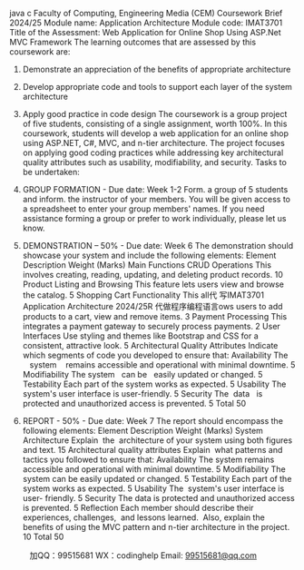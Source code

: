 java c
Faculty of Computing, Engineering  Media (CEM) 
Coursework Brief 2024/25 
Module name: Application Architecture
Module code: IMAT3701
Title of the Assessment: Web Application for Online Shop Using ASP.Net MVC Framework
The learning outcomes that are assessed by this coursework are: 
1. Demonstrate an appreciation of the benefits of appropriate architecture
2. Develop appropriate code and tools to support each layer of the system architecture
3. Apply good practice in code design
The coursework is a group project of five students, consisting of a single assignment, worth 100%. In this coursework, students will develop a web application for an online shop using ASP.NET, C#, MVC, and n-tier architecture. The project focuses on applying good coding practices while addressing key architectural quality attributes such as usability, modifiability, and security.
Tasks to be undertaken: 
1. GROUP FORMATION - Due date: Week 1-2 
Form. a group of 5 students and inform. the instructor of your members. You will be given access to a spreadsheet to enter your group members' names. If you need assistance forming a group or prefer to work individually, please let us know.
2. DEMONSTRATION – 50% - Due date: Week 6 
The demonstration should showcase your system and include the following elements:
Element Description Weight (Marks) Main Functions CRUD Operations This involves creating, reading, updating, and deleting product records. 10 Product Listing and Browsing This feature lets users view and browse the catalog. 5 Shopping Cart Functionality This all代 写IMAT3701 Application Architecture 2024/25R
代做程序编程语言ows users to add products to a cart, view and remove items. 3 Payment Processing This integrates a payment gateway to securely process payments. 2 User Interfaces Use styling and themes like Bootstrap and CSS for a consistent, attractive look. 5 Architectural Quality Attributes Indicate which segments of code you developed to ensure that: Availability The    system    remains accessible and operational with minimal downtime. 5 Modifiability The system   can be   easily updated or changed. 5 Testability Each part of the system works as expected. 5 Usability The system's user interface is user-friendly. 5 Security The  data   is protected and unauthorized access is prevented. 5 Total 50 

3. REPORT - 50% - Due date: Week 7 
The report should encompass the following elements:
Element Description Weight (Marks) System Architecture Explain  the  architecture of your system using both figures and text. 15 Architectural quality attributes Explain  what patterns and tactics you followed to ensure that: Availability The system remains accessible and operational with minimal downtime. 5 Modifiability The system can be easily updated or changed. 5 Testability Each part of the system works as expected. 5 Usability The  system's user interface is user- friendly. 5 Security The data is protected and unauthorized access is prevented. 5 Reflection Each member should describe their experiences, challenges,  and lessons learned.  Also, explain the benefits of using the MVC pattern and n-tier architecture in the project. 10 Total 50 




         
加QQ：99515681  WX：codinghelp  Email: 99515681@qq.com
